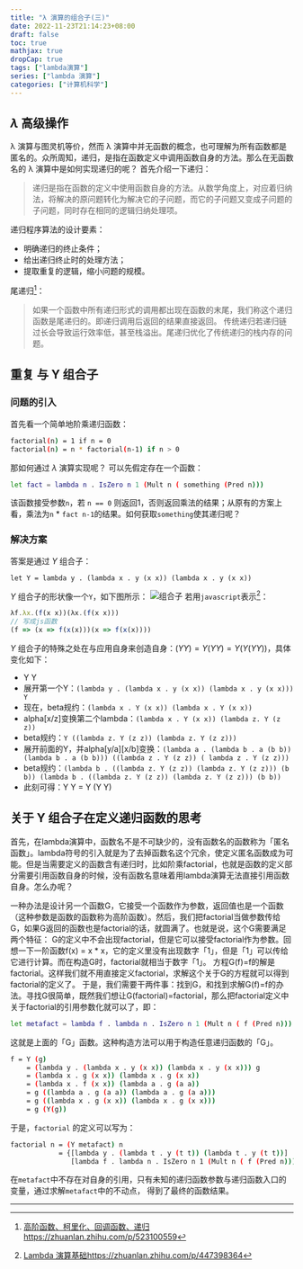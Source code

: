 ```yaml
---
title: "λ 演算的组合子(三)"
date: 2022-11-23T21:14:23+08:00
draft: false
toc: true
mathjax: true
dropCap: true
tags: ["lambda演算"] 
series: ["lambda 演算"]
categories: ["计算机科学"] 
---
```


## $\lambda$ 高级操作
λ 演算与图灵机等价，然而 λ 演算中并无函数的概念，也可理解为所有函数都是匿名的。众所周知，递归，是指在函数定义中调用函数自身的方法。那么在无函数名的 λ 演算中是如何实现递归的呢？
首先介绍一下递归：
>递归是指在函数的定义中使用函数自身的方法。从数学角度上，对应着归纳法，将解决的原问题转化为解决它的子问题，而它的子问题又变成子问题的子问题，同时存在相同的逻辑归纳处理项。

递归程序算法的设计要素：
- 明确递归的终止条件；
- 给出递归终止时的处理方法；
- 提取重复的逻辑，缩小问题的规模。

尾递归[^1]：
> 如果一个函数中所有递归形式的调用都出现在函数的末尾，我们称这个递归函数是尾递归的。即递归调用后返回的结果直接返回。
传统递归若递归链过长会导致运行效率低，甚至栈溢出。尾递归优化了传统递归的栈内存的问题。

## 重复 与 Y 组合子
### 问题的引入
首先看一个简单地阶乘递归函数：
~~~ sh
factorial(n) = 1 if n = 0 
factorial(n) = n * factorial(n-1) if n > 0 
~~~
那如何通过 $\lambda$ 演算实现呢？
可以先假定存在一个函数：
~~~ sh
let fact = lambda n . IsZero n 1 (Mult n ( something (Pred n))) 
~~~
该函数接受参数`n`，若 `n == 0` 则返回1，否则返回乘法的结果；从原有的方案上看，乘法为`n` * `fact n-1`的结果。如何获取`something`使其递归呢？

### 解决方案
答案是通过 $Y$ 组合子：
~~~
let Y = lambda y . (lambda x . y (x x)) (lambda x . y (x x))
~~~
$Y$ 组合子的形状像一个`Y`，如下图所示：
![组合子](/images/ComputerScience/combinators.jpg)
若用`javascript`表示[^2]：
~~~ javascript
λf.λx.(f(x x))(λx.(f(x x)))
// 写成js函数
(f => (x => f(x(x)))(x => f(x(x))))
~~~
$Y$ 组合子的特殊之处在与应用自身来创造自身：$(Y Y) = Y(Y Y) = Y (Y (Y Y))$，具体变化如下：
- Y Y
- 展开第一个Y：`(lambda y . (lambda x . y (x x)) (lambda x . y (x x))) Y`
- 现在，beta规约：`(lambda x . Y (x x)) (lambda x . Y (x x))`
- alpha[x/z]变换第二个lambda：`(lambda x . Y (x x)) (lambda z. Y (z z))`
- beta规约：`Y ((lambda z. Y (z z)) (lambda z. Y (z z)))`
- 展开前面的Y，并alpha[y/a][x/b]变换：`(lambda a . (lambda b . a (b b)) (lambda b . a (b b))) ((lambda z . Y (z z)) ( lambda z . Y (z z)))`
- beta规约：`(lambda b . ((lambda z. Y (z z)) (lambda z. Y (z z))) (b b)) (lambda b . ((lambda z. Y (z z)) (lambda z. Y (z z))) (b b))`
- 此刻可得：Y Y = Y (Y Y)
  

## 关于 Y 组合子在定义递归函数的思考
首先，在lambda演算中，函数名不是不可缺少的，没有函数名的函数称为「匿名函数」。lambda符号的引入就是为了去掉函数名这个冗余，使定义匿名函数成为可能。但是当需要定义的函数含有递归时，比如阶乘factorial，也就是函数的定义部分需要引用函数自身的时候，没有函数名意味着用lambda演算无法直接引用函数自身。怎么办呢？

一种办法是设计另一个函数G，它接受一个函数作为参数，返回值也是一个函数（这种参数是函数的函数称为高阶函数）。然后，我们把factorial当做参数传给G，如果G返回的函数也是factorial的话，就圆满了。也就是说，这个G需要满足两个特征：
G的定义中不会出现factorial，但是它可以接受factorial作为参数。回想一下一阶函数f(x) = x * x，它的定义里没有出现数字「1」，但是「1」可以传给它进行计算。而在构造G时，factorial就相当于数字「1」。
方程G(f)=f的解是factorial。这样我们就不用直接定义factorial，求解这个关于G的方程就可以得到factorial的定义了。
于是，我们需要干两件事：找到G，和找到求解G(f)=f的办法。寻找G很简单，既然我们想让G(factorial)=factorial，那么把factorial定义中关于factorial的引用参数化就可以了，即：
~~~ sh
let metafact = lambda f . lambda n . IsZero n 1 (Mult n ( f (Pred n))) 
~~~
这就是上面的「G」函数。这种构造方法可以用于构造任意递归函数的「G」。
~~~ sh
f = Y (g) 
    = (lambda y . (lambda x . y (x x)) (lambda x . y (x x))) g
    = (lambda x . g (x x)) (lambda x . g (x x)) 
    = (lambda x . f (x x)) (lambda a . g (a a))
    = g ((lambda a . g (a a)) (lambda a . g (a a)))
    = g ((lambda x . g (x x)) (lambda x . g (x x)))
    = g (Y(g))
~~~
于是，`factorial` 的定义可以写为：
``` sh
factorial n = (Y metafact) n 
            = {[lambda y . (lambda t . y (t t)) (lambda t . y (t t))]
               [lambda f . lambda n . IsZero n 1 (Mult n ( f (Pred n)))]} n
```
在`metafact`中不存在对自身的引用，只有未知的递归函数参数与递归函数入口的变量，通过求解`metafact`中的不动点，
得到了最终的函数结果。


---
[^1]: [高阶函数、柯里化、回调函数、递归](https://zhuanlan.zhihu.com/p/523100559)https://zhuanlan.zhihu.com/p/523100559
[^2]: [Lambda 演算基础](https://zhuanlan.zhihu.com/p/447398364)https://zhuanlan.zhihu.com/p/447398364